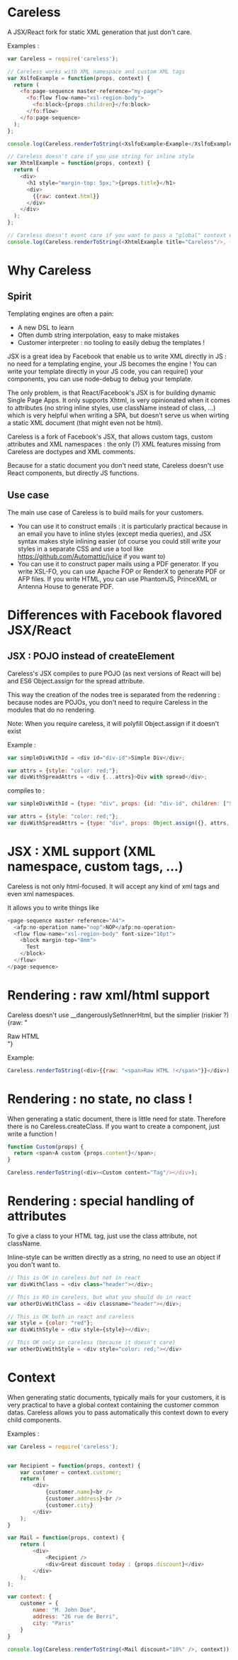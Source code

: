 # Careless

A JSX/React fork for static XML generation that just don't care.


Examples :
```js
var Careless = require('careless');

// Careless works with XML namespace and custom XML tags
var XslfoExample = function(props, context) {
  return (
    <fo:page-sequence master-reference="my-page">
      <fo:flow flow-name="xsl-region-body">
        <fo:block>{props.children}</fo:block>
      </fo:flow>
    </fo:page-sequence>
  );
};

console.log(Careless.renderToString(<XslfoExample>Example</XslfoExample>, {}));

// Careless doesn't care if you use string for inline style
var XhtmlExample = function(props, context) {
  return (
    <div>
      <h1 style="margin-top: 5px;">{props.title}</h1>
      <div>
        {{raw: context.html}}
      </div>
    </div>
  );
};

// Careless doesn't event care if you want to pass a "global" context when rendering
console.log(Careless.renderToString(<XhtmlExample title="Careless"/>, {html: "<span>Raw HTML !</span>"}));
```

# Why Careless

## Spirit

Templating engines are often a pain:

- A new DSL to learn
- Often dumb string interpolation, easy to make mistakes
- Customer interpreter : no tooling to easily debug the templates !

JSX is a great idea by Facebook that enable us to write XML directly in JS :
no need for a templating engine, your JS becomes the engine !
You can write your template directly in your JS code,
you can require() your components,
you can use node-debug to debug your template.

The only problem, is that React/Facebook's JSX is for building dynamic Single Page Apps. It only supports Xhtml, is
 very opinionated when it comes to attributes (no string inline styles, use className instead of class, ...) which is
 very helpful when writing a SPA, but doesn't serve us when wirting a static XML document (that might even not be html).

Careless is a fork of Facebook's JSX, that allows custom tags, custom attributes and XML namespaces : the only (?)
XML features missing from Careless are doctypes and XML comments.

Because for a static document you don't need state, Careless doesn't use React components, but directly JS functions.

## Use case

The main use case of Careless is to build mails for your customers.

- You can use it to construct emails : it is particularly practical because in an email you have to inline styles
(except media queries), and JSX syntax makes style inlining easier (of course you could still write your styles in a
separate CSS and use a tool like https://github.com/Automattic/juice if you want to)
- You can use it to construct paper mails using a PDF generator. If you write XSL-FO, you can use
Apache FOP or RenderX to generate PDF or AFP files. If you write HTML, you can use PhantomJS, PrinceXML or Antenna House
to generate PDF.

# Differences with Facebook flavored JSX/React

## JSX : POJO instead of createElement

Careless's JSX compiles to pure POJO (as next versions of React will be) and ES6 Object.assign for the spread attribute.

This way the creation of the nodes tree is separated from the redenring : because nodes are POJOs, you don't need to
require Careless in the modules that do no rendering.

Note: When you require careless, it will polyfill Object.assign if it doesn't exist

Example :
```js
var simpleDivWithId = <div id="div-id">Simple Div</div>;

var attrs = {style: "color: red;"};
var divWithSpreadAttrs = <div {...attrs}>Div with spread</div>;
```

compiles to :

```js
var simpleDivWithId = {type: "div", props: {id: "div-id", children: ["Simple Div"]}};

var attrs = {style: "color: red;"};
var divWithSpreadAttrs = {type: "div", props: Object.assign({}, attrs, {children: ["Div with spread"]})};
```

# JSX : XML support (XML namespace, custom tags, ...)

Careless is not only html-focused. It will accept any kind of xml tags and even xml namespaces.

It allows you to write things like
```js
<page-sequence master-reference="A4">
  <afp:no-operation name="nop">NOP</afp:no-operation>
  <flow flow-name="xsl-region-body" font-size="10pt">
    <block margin-top="8mm">
      Test
    </block>
  </flow>
</page-sequence>
```

# Rendering : raw xml/html support

Careless doesn't use __dangerouslySetInnerHtml, but the simplier (riskier ?) {raw: "<div>Raw HTML</div>"}

Example:
```js
Careless.renderToString(<div>{{raw: "<span>Raw HTML !</span>"}}</div>);
```

# Rendering : no state, no class !

When generating a static document, there is little need for state.
Therefore there is no Careless.createClass.
If you want to create a component, just write a function !

```js
function Custom(props) {
  return <span>A custom {props.content}</span>;
}

Careless.renderToString(<div><Custom content="Tag"/></div>);
```

# Rendering : special handling of attributes

To give a class to your HTML tag, just use the class attribute, not className.

Inline-style can be written directly as a string, no need to use an object if you don't want to.

```js
// This is OK in careless but not in react
var divWithClass = <div class="header"></div>;

// This is KO in careless, but what you should do in react
var otherDivWithClass = <div classname="header"></div>;

// This is OK both in react and careless
var style = {color: "red"};
var divWithStyle = <div style={style}></div>;

// This OK only in careless (because it doesn't care)
var otherDivWithStyle = <div style="color: red;"></div>
```

# Context

When generating static documents, typically mails for your customers, it is very practical to have a global context
containing the customer common datas.
Careless allows you to pass automatically this context down to every child components.


Examples :
```js
var Careless = require('careless');


var Recipient = function(props, context) {
	var customer = context.customer;
	return (
		<div>
			{customer.name}<br />
			{customer.address}<br />
			{customer.city}
		</div>
	);
}

var Mail = function(props, context) {
	return (
		<div>
			<Recipient />
			<div>Great discount today : {props.discount}</div>
		</div>
	);
);

var context: {
	customer = {
		name: "M. John Doe",
		address: "26 rue de Berri",
		city: "Paris"
	}
}

console.log(Careless.renderToString(<Mail discount="10%" />, context));
```
